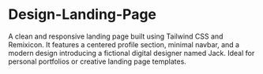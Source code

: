 # Design-Landing-Page
A clean and responsive landing page built using Tailwind CSS and Remixicon. It features a centered profile section, minimal navbar, and a modern design introducing a fictional digital designer named Jack. Ideal for personal portfolios or creative landing page templates.
